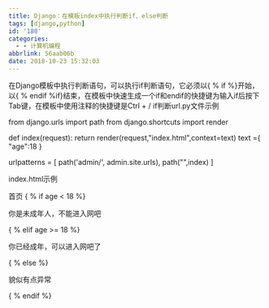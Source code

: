 ```yaml
---
title: Django：在模板index中执行判断if、else判断
tags: [django,python]
id: '180'
categories:
  - - 计算机编程
abbrlink: 56aab06b
date: 2018-10-23 15:32:03
---
```


在Django模板中执行判断语句，可以执行if判断语句，它必须以{ % if %}开始，以{ % endif %if}结束，在模板中快速生成一个if和endif的快捷键为输入if后按下Tab键，在模板中使用注释的快捷键是Ctrl + / if判断url.py文件示例

from django.urls import path
from django.shortcuts import render

def index(request):
    return render(request,"index.html",context=text)
text ={
    "age":18
}

urlpatterns = \[
    path('admin/', admin.site.urls),
    path("",index)
\]

index.html示例

<!DOCTYPE html>
<html lang="en">
<head>
    <meta charset="UTF-8">
    <title>Title</title>
</head>
<body>
首页
{ % if age < 18 %}
    <p>你是未成年人，不能进入网吧</p>
{ % elif age >= 18 %}
    <p>你已经成年，可以进入网吧了</p>
{ % else %}
    <p>貌似有点异常</p>
{ % endif %}
</body>
</html>
